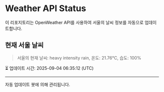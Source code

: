 
# Weather API Status

이 리포지토리는 OpenWeather API를 사용하여 서울의 날씨 정보를 자동으로 업데이트합니다.

## 현재 서울 날씨
> 서울의 현재 날씨: heavy intensity rain, 온도: 21.76°C, 습도: 100%

⏳ 업데이트 시간: 2025-09-04 06:35:12 (UTC)

---
자동 업데이트 봇에 의해 관리됩니다.
